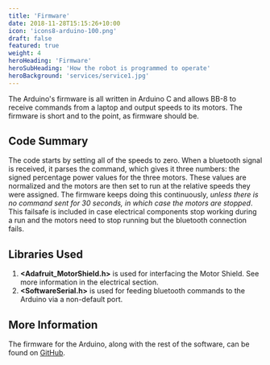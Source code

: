```yaml
---
title: 'Firmware'
date: 2018-11-28T15:15:26+10:00
icon: 'icons8-arduino-100.png'
draft: false
featured: true
weight: 4
heroHeading: 'Firmware'
heroSubHeading: 'How the robot is programmed to operate'
heroBackground: 'services/service1.jpg'
---
```


The Arduino's firmware is all written in Arduino C and allows BB-8 to receive
commands from a laptop and output speeds to its motors. The firmware is short
and to the point, as firmware should be.

## Code Summary

The code starts by setting all of the speeds to zero. When a bluetooth signal
is received, it parses the command, which gives it three numbers: the signed
percentage power values for the three motors. These values are normalized and
the motors are then set to run at the relative speeds they were assigned.
The firmware keeps doing this continuously, _unless there is no command sent for
30 seconds, in which case the motors are stopped_. This failsafe is included
in case electrical components stop working during a run and the motors need to stop
running but the bluetooth connection fails.

## Libraries Used

1. **\<Adafruit_MotorShield.h>** is used for interfacing the Motor Shield. See
	more information in the electrical section.
2. **\<SoftwareSerial.h>** is used for feeding bluetooth commands to the Arduino
	via a non-default port.

## More Information

The firmware for the Arduino, along with the rest of the software, can be found
on [GitHub](https://github.com/intermezzio/bb-8).